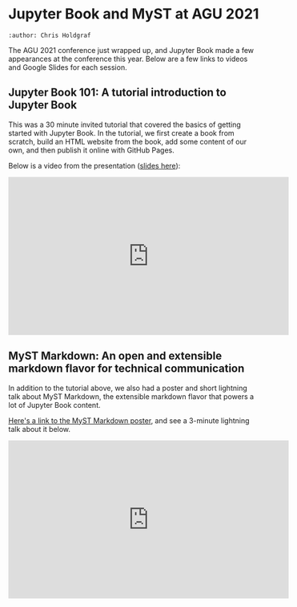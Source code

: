 # Jupyter Book and MyST at AGU 2021

```{post} 2021-12-18
:author: Chris Holdgraf
```

The AGU 2021 conference just wrapped up, and Jupyter Book made a few appearances at the conference this year.
Below are a few links to videos and Google Slides for each session.

## Jupyter Book 101: A tutorial introduction to Jupyter Book

This was a 30 minute invited tutorial that covered the basics of getting started with Jupyter Book.
In the tutorial, we first create a book from scratch, build an HTML website from the book, add some content of our own, and then publish it online with GitHub Pages.

Below is a video from the presentation ([slides here](https://docs.google.com/presentation/d/1XnOY-MhtdLOIuYhOlVGLFE3XfchLnTUT84BMVVI2TmA/edit?usp=sharing)):

<iframe width="560" height="315" src="https://www.youtube.com/embed/lZ2FHTkyaMU" title="YouTube video player" frameborder="0" allow="accelerometer; autoplay; clipboard-write; encrypted-media; gyroscope; picture-in-picture" allowfullscreen></iframe>

## MyST Markdown: An open and extensible markdown flavor for technical communication

In addition to the tutorial above, we also had a poster and short lightning talk about MyST Markdown, the extensible markdown flavor that powers a lot of Jupyter Book content.

[Here's a link to the MyST Markdown poster](https://docs.google.com/presentation/d/1xqkC1L47-PyJ4UfjPVht3pDiXG3f4jJPq0NSlmaqWw8/edit?usp=sharing), and see a 3-minute lightning talk about it below.

<iframe width="560" height="315" src="https://www.youtube.com/embed/pqoMxi15te0" title="YouTube video player" frameborder="0" allow="accelerometer; autoplay; clipboard-write; encrypted-media; gyroscope; picture-in-picture" allowfullscreen></iframe>
